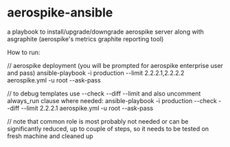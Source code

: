 # aerospike-ansible 

a playbook to install/upgrade/downgrade aerospike server along with asgraphite (aerospike's metrics graphite reporting tool)

How to run:

// aerospike deployment (you will be prompted for aerospike enterprise user and pass)
ansible-playbook -i production --limit 2.2.2.1,2.2.2.2 aerospike.yml -u root --ask-pass

// to debug templates use --check --diff --limit and also uncomment always_run clause where needed:
ansible-playbook -i production --check --diff --limit 2.2.2.1 aerospike.yml -u root --ask-pass

// note that common role is most probably not needed or can be significantly reduced, up to couple of steps, so it needs to be tested on fresh machine and cleaned up


